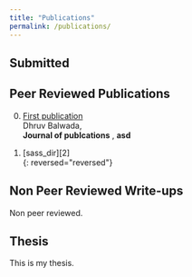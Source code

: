 ```yaml
---
title: "Publications"
permalink: /publications/
---
```


## Submitted


## Peer Reviewed Publications
0.  [First publication][1]  
    Dhruv Balwada,   
    **Journal of publcations** , **asd**

0. [sass_dir][2]  
{: reversed="reversed"}


## Non Peer Reviewed Write-ups  
Non peer reviewed.

## Thesis  
This is my thesis.

[1]: https://dhruvbalwada.github.io/assets/pdf/
